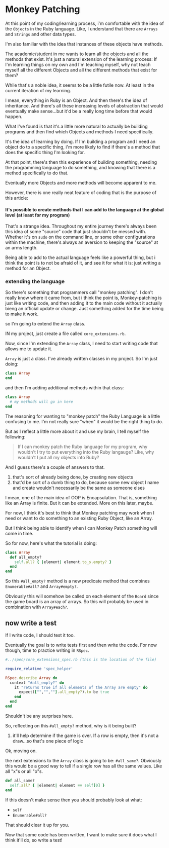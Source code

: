 # Monkey Patching

At this point of my coding/learning process, i'm comfortable with the idea of the `Objects` in the Ruby language. Like, I understand that there are `Arrays` and `Strings` and other data types.

I'm also familiar with the idea that instances of these objects have methods.

The academic/student in me wants to learn all the objects and all the methods that exist. It's just a natural extension of the learning process: If I'm learning things on my own and I'm teaching myself, why not teach myself all the different Objects and all the different methods that exist for them?

While that's a noble idea, it seems to be a little futile now. At least in the current iteration of my learning.

I mean, everything in Ruby is an Object. And then there's the idea of inheritance. And there's all these increasing levels of abstraction that would eventually make sense...but it'd be a really long time before that would happen.

What I've found is that it's a little more natural to actually be building programs and then find which Objects and methods I need specifically.

It's the idea of learning by doing. If I'm building a program and I need an object do to a specific thing, i'm more likely to find if there's a method that does the specific thing I'm looking for.

At that point, there's then this experience of building something, needing the programming language to do something, and knowing that there is a method specifically to do that.

Eventually more Objects and more methods will become apparent to me.

However, there is one really neat feature of coding that is the purpose of this article:

#### It's possible to create methods that I can add to the language at the global level (at least for my program)

That's a strange idea. Throughout my entire journey there's always been this idea of some "source" code that just shouldn't be messed with. Whether it's on `sudo` on the command line, or some other configurations within the machine, there's always an aversion to keeping the "source" at an arms length.

Being able to add to the actual language feels like a powerful thing, but i think the point is to not be afraid of it, and see it for what it is: just writing a method for an Object.

### extending the language

So there's something that programmers call "monkey patching". I don't really know where it came from, but i think the point is, Monkey-patching is just like writing code, and then adding it to the main code without it actually bieng an official update or change. Just something added for the time being to make it work.

so I'm going to extend the `Array` class.

IN my project, just create a file called `core_extensions.rb`.

Now, since I'm extending the `Array` class, I need to start writing code that allows me to update it.

`Array` is just a class. I've already written classes in my project. So I'm just doing:

```ruby
class Array
end
```

and then I'm adding additional methods within that class:

```ruby
class Array
  # my methods will go in here
end
```

The reasoning for wanting to "monkey patch" the Ruby Language is a little confusing to me. I'm not really sure "when" it would be the right thing to do.

But as I reflect a little more about it and use my brain, I tell myself the following:

> If I can monkey patch the Ruby language for my program, why wouldn't I try to put everything into the Ruby langauge? Like, why wouldn't I put all my objects into Ruby?

And I guess there's a couple of answers to that.

1. that's sort of already being done, by creating new objects
2. that'd be sort of a dumb thing to do, because some new object I name and create wouldn't necessarily be the same as someone elses

I mean, one of the main idea of OOP is Encapsulation. That is, something like an Array is finite. But it can be extended. More on this later, maybe.

For now, I think it's best to think that Monkey patching may work when I need or want to do something to an existing Ruby Object, like an Array.

But I think being able to identify when I can Monkey Patch something will come in time.

So for now, here's what the tutorial is doing:

```ruby
class Array
  def all_empty?
    self.all? { |element| element.to_s.empty? }
  end
end
```

So this `#all_empty?` method is a new predicate method that combines `Enumerable#all?` and `Array#empty?`. 

Obviously this will somehow be called on each element of the `Board` since the game board is an array of arrays. So this will probably be used in combination with `Array#each?`. 

## now write a test
If I write code, I should test it too. 

Eventually the goal is to write tests first and then write the code. For now though, time to practice writing in `RSpec`. 

```ruby
#../spec/core_extensions_spec.rb (this is the location of the file)

require_relative 'spec_helper'

RSpec.describe Array do
  context "#all_empty?" do
    it "returns true if all elements of the Array are empty" do
      expect(["","",""].all_empty?).to be true
    end
  end
end
```

Shouldn't be any surprises here. 

So, reflecting on this `#all_empty?` method, why is it being built? 

1. it'll help determine if the game is over. If a row is empty, then it's not a draw...so that's one piece of logic

Ok, moving on. 

the next extensions to the `Array` class is going to be: `#all_same?`. Obviously this would be a good way to tell if a single row has all the same values. Like all "x"s or all "o"s. 

```ruby
def all_same?
  self.all? { |element| element == self[0] }
end
```

If this doesn't make sense then you should probably look at what: 

* `self` 
* `Enumerable#all?`

That should clear it up for you. 

Now that some code has been written, I want to make sure it does what I think it'll do, so write a test!

